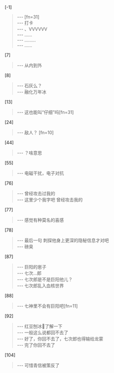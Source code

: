 
[-1] 
>--- [fn=31]<br>
>--- 打卡<br>
>--- 、VVVVVV<br>
>--- ......<br>
>--- .........<br>
>--- ……<br>

[7] 
>--- 从内到外<br>

[8] 
>--- 石灰么？<br>
>--- 融化万年冰<br>

[13] 
>--- 这也能叫“仔细”吗[fn=31]<br>

[24] 
>--- 敌人？ [fn=10]<br>

[44] 
>--- ？啥意思<br>

[55] 
>--- 电磁干扰，电子对抗<br>

[76] 
>--- 曾经攻击过我的<br>
>--- 这里少个我字吧
曾经攻击我的<br>

[77] 
>--- 感觉有种莫名的喜感<br>

[78] 
>--- 最后一句
刺探他身上更深的隐秘信息才对吧<br>
>--- 磅臭<br>

[87] 
>--- 巨阳的崽子<br>
>--- 七次…郎<br>
>--- 七次郎是不是巨阳他儿？<br>
>--- 七次郎乱入血核世界<br>

[88] 
>--- 七神里不会有巨阳吧[fn=11]<br>

[92] 
>--- 红豆刨冰🍧了解一下<br>
>--- 一般这么说都回不去了<br>
>--- 好了，你回不去了，七次郎也得输给龙蒙<br>
>--- 完了你回不去了<br>

[104] 
>--- 可惜青信被策反了<br>
